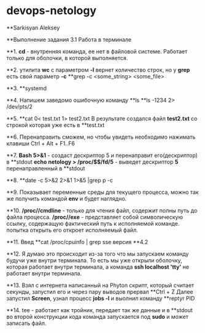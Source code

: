 # devops-netology
**Sarkisyan Aleksey

**Выполнение задания 3.1 Работа в терминале

**1.
**cd** - внутренняя команда, ее нет в файловой системе. Работает только для оболочки, в которой выполняется.

**2.
утилита **wc** с параметром **-l** вернет количество строк, но у **grep** есть свой параметр **-с**
**grep -c <some_string> <some_file>

**3.
**systemd

**4.
Напишем заведомо ошибочную команду **ls
**ls -1234 2> /dev/pts/2

**5.
**cat 0< test.txt 1> test2.txt
В результате создался файл **test2.txt** со строкой которая уже есть в **test.txt

**6.
Перенаправить сможем, но чтобы увидеть необходимо нажимать клавиши Ctrl + Alt + F1..F6

**7.
**Bash 5>&1** - создаст дескриптор 5 и перенаправит его(дескриптор) в **stdout
**echo netology > /proc/$$/fd/5** - выведет дескриптор **5** перенаправленный в **stdout

**8.
**date -c 5>&2 2>&1 1>&5 |grep p -c

**9.
Показывает переменные среды для текущего процесса, можно так же получить командой **env** и будет наглядно.

**10.
**/proc/<PID>/cmdline** - только для чтения файл, содержит полны путь до файла процесса.
**/proc/<PID>/exe** - представляет собой символическую ссылку, содержащую фактический путь к исполняемой команде. 
попытка открыть его откроет исполняемый файл.

**11.
Введ **cat /proc/cpuinfo | grep sse
версия **4.2 

**12.
Я думаю это происходит из-за того что мы запускаем команду будучи уже внутри терминала.
То есть мы уже открыли оболочку, которая работает внутри терминала, а команда **ssh localhost 'tty'**
не работает внутри терминала.

**13.
Взял с интернета написанный на Phyton скрипт, который считает секунды, запустил его и через пару выводов прервал **Ctrl + Z
Далее запустил **Screen**, узнал процесс **jobs -l** и выолнил команду **reptyr PID

**14.
tee - работает как тройник, передает так же данные и в **stdout
во второй конструкции кода команда запускается под **sudo** и может записать файл.


